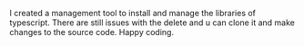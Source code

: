 I created a management tool to install and manage the libraries of typescript.
There are still issues with the delete and u can clone it and make changes to the source code.
Happy coding.
